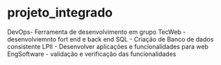 # projeto_integrado
DevOps- Ferramenta de desenvolvimento em grupo
TecWeb - desenvolviemnto fort end e back end
SQL - Criação de Banco de dados consistente 
LPII - Desenvolver aplicações e funcionalidades para web
EngSoftware - validação e verificação das funcionalidades 

